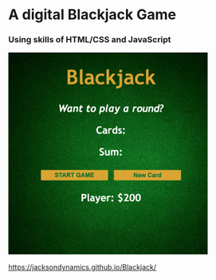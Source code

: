 # A digital Blackjack Game

### Using skills of HTML/CSS and JavaScript

<img src="images/Blackjack.png" width="400px" />


https://jacksondynamics.github.io/Blackjack/
